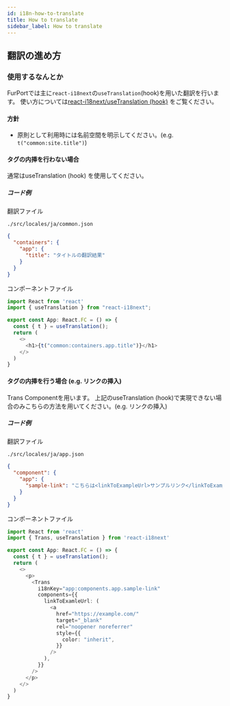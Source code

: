 ```yaml
---
id: i18n-how-to-translate
title: How to translate
sidebar_label: How to translate
---
```


## 翻訳の進め方

### 使用するなんとか

FurPortでは主に`react-i18next`の`useTranslation`(hook)を用いた翻訳を行います。
使い方については[react-i18next/useTranslation (hook)](https://react.i18next.com/latest/usetranslation-hook) をご覧ください。

#### 方針

- 原則として利用時には名前空間を明示してください。(e.g. `t("common:site.title")`)

#### タグの内挿を行わない場合

通常はuseTranslation (hook) を使用してください。

##### コード例

翻訳ファイル

`./src/locales/ja/common.json`
```JSON
{
  "containers": {
    "app": {
      "title": "タイトルの翻訳結果"
    }
  }
}
```

コンポーネントファイル
```typescript jsx
import React from 'react'
import { useTranslation } from "react-i18next";

export const App: React.FC = () => {
  const { t } = useTranslation();
  return (
    <>
      <h1>{t("common:containers.app.title")}</h1>
    </>
  )
}
```

#### タグの内挿を行う場合 (e.g. リンクの挿入)

Trans Componentを用います。
上記のuseTranslation (hook)で実現できない場合のみこちらの方法を用いてください。(e.g. リンクの挿入)

##### コード例

翻訳ファイル

`./src/locales/ja/app.json`
```JSON
{
  "component": {
    "app": {
      "sample-link": "こちらは<linkToExampleUrl>サンプルリンク</linkToExampleUrl>です。"
    }
  }
}
```

コンポーネントファイル
```typescript jsx
import React from 'react'
import { Trans, useTranslation } from 'react-i18next'

export const App: React.FC = () => {
  const { t } = useTranslation();
  return (
    <>
      <p>
        <Trans
          i18nKey="app:components.app.sample-link"
          components={{
            linkToExamleUrl: (
              <a
                href="https://example.com/"
                target="_blank"
                rel="noopener noreferrer"
                style={{
                  color: "inherit",
                }}
              />
            ),
          }}
        />
      </p>
    </>
  )
}
```
